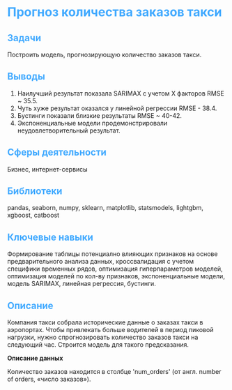 # <font color='#42AAFF'>Прогноз количества заказов такси</font>

## <font color='#42AAFF'>Задачи</font>
Построить модель, прогнозирующую количество заказов такси.
## <font color='#42AAFF'>Выводы</font>
1. Наилучший результат показала SARIMAX с учетом X факторов RMSE ~ 35.5.
2. Чуть хуже результат оказался у линейной регрессии RMSE - 38.4.
3. Бустинги показали близкие результаты RMSE ~ 40-42.
4. Экспоненциальные модели продемонстрировали неудовлетворительный результат.
## <font color='#42AAFF'>Сферы деятельности</font>
Бизнес, интернет-сервисы
## <font color='#42AAFF'>Библиотеки</font>
pandas, seaborn, numpy, sklearn, matplotlib, statsmodels, lightgbm, xgboost, catboost
## <font color='#42AAFF'>Ключевые навыки</font>
Формирование таблицы потенциално влияющих признаков на основе предварительного анализа данных, кроссвалидация с учетом специфики временных рядов, оптимизация гиперпараметров моделей, оптимизация моделей по кол-ву признаков, экспоненциальные модели, модель SARIMAX, линейная регрессия, бустинги.
## <font color='#42AAFF'>Описание</font>
Компания такси собрала исторические данные о заказах такси в аэропортах. Чтобы привлекать больше водителей в период пиковой нагрузки, нужно спрогнозировать количество заказов такси на следующий час. Строится модель для такого предсказания.

<b>Описание данных</b>

Количество заказов находится в столбце 'num_orders' (от англ. number of orders, «число заказов»).